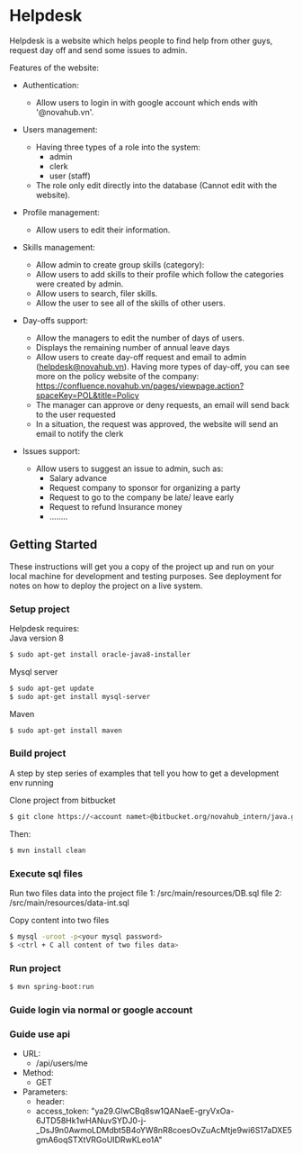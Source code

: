 # Helpdesk

Helpdesk is a website which helps people to find help from other guys, request day off and send some issues to admin.

Features of the website:
* Authentication:
    * Allow users to login in with google account which ends with '@novahub.vn'.

* Users management:
    * Having three types of a role into the system:
        * admin
        * clerk
        * user (staff)
    * The role only edit directly into the database (Cannot edit with the website).

* Profile management:
    * Allow users to edit their information.

* Skills management:
    * Allow admin to create group skills (category):
    * Allow users to add skills to their profile which follow the categories were created by admin.
    * Allow users to search, filer skills.
    * Allow the user to see all of the skills of other users.
* Day-offs support:
    * Allow the managers to edit the number of days of users.
    * Displays the remaining number of annual leave days
    * Allow users to create day-off request and email to admin (helpdesk@novahub.vn). Having more types of day-off, you can see more on the policy website of the company:
    https://confluence.novahub.vn/pages/viewpage.action?spaceKey=POL&title=Policy
    * The manager can approve or deny requests,  an email will send back to the user requested
    * In a situation, the request was approved, the website will send an email to notify the clerk

*  Issues support:
    * Allow users to suggest an issue to admin, such as:
        * Salary advance  
        * Request company to sponsor for organizing a party
        * Request to go to the company be late/ leave early
        * Request to refund Insurance money
        * ........

## Getting Started

These instructions will get you a copy of the project up and run on your local machine for development and testing purposes. See deployment for notes on how to deploy the project on a live system.

### Setup project
Helpdesk requires:  
Java version 8
```sh
$ sudo apt-get install oracle-java8-installer
```

Mysql server
```sh
$ sudo apt-get update
$ sudo apt-get install mysql-server
```

Maven
```sh
$ sudo apt-get install maven
```

### Build project

A step by step series of examples that tell you how to get a development env running

Clone project from bitbucket
```sh
$ git clone https://<account namet>@bitbucket.org/novahub_intern/java.git
```

Then:
```sh
$ mvn install clean
```

### Execute sql files

Run two files data into the project
file 1: /src/main/resources/DB.sql
file 2: /src/main/resources/data-int.sql

Copy content into two files

```sh
$ mysql -uroot -p<your mysql password>
$ <ctrl + C all content of two files data>
```

### Run project

```sh
$ mvn spring-boot:run
```

### Guide login via normal or google account

### Guide use api
* URL: 
    * /api/users/me
* Method: 
    * GET
* Parameters:
    * header: 
    * access_token: "ya29.GlwCBq8sw1QANaeE-gryVxOa-6JTD58Hk1wHANuvSYDJ0-j-_DsJ9n0AwmoLDMdbt5B4oYW8nR8coesOvZuAcMtje9wi6S17aDXE5gmA6oqSTXtVRGoUIDRwKLeo1A"